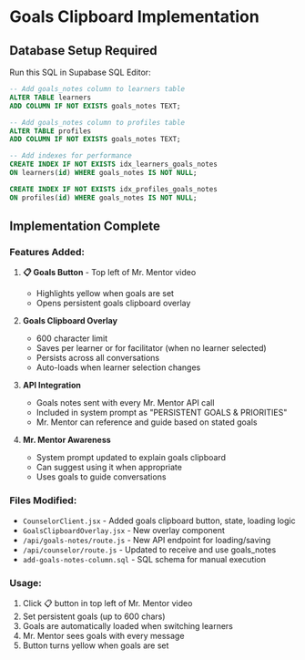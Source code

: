# Goals Clipboard Implementation

## Database Setup Required

Run this SQL in Supabase SQL Editor:

```sql
-- Add goals_notes column to learners table
ALTER TABLE learners 
ADD COLUMN IF NOT EXISTS goals_notes TEXT;

-- Add goals_notes column to profiles table
ALTER TABLE profiles 
ADD COLUMN IF NOT EXISTS goals_notes TEXT;

-- Add indexes for performance
CREATE INDEX IF NOT EXISTS idx_learners_goals_notes 
ON learners(id) WHERE goals_notes IS NOT NULL;

CREATE INDEX IF NOT EXISTS idx_profiles_goals_notes 
ON profiles(id) WHERE goals_notes IS NOT NULL;
```

## Implementation Complete

### Features Added:
1. **📋 Goals Button** - Top left of Mr. Mentor video
   - Highlights yellow when goals are set
   - Opens persistent goals clipboard overlay

2. **Goals Clipboard Overlay**
   - 600 character limit
   - Saves per learner or for facilitator (when no learner selected)
   - Persists across all conversations
   - Auto-loads when learner selection changes

3. **API Integration**
   - Goals notes sent with every Mr. Mentor API call
   - Included in system prompt as "PERSISTENT GOALS & PRIORITIES"
   - Mr. Mentor can reference and guide based on stated goals

4. **Mr. Mentor Awareness**
   - System prompt updated to explain goals clipboard
   - Can suggest using it when appropriate
   - Uses goals to guide conversations

### Files Modified:
- `CounselorClient.jsx` - Added goals clipboard button, state, loading logic
- `GoalsClipboardOverlay.jsx` - New overlay component
- `/api/goals-notes/route.js` - New API endpoint for loading/saving
- `/api/counselor/route.js` - Updated to receive and use goals_notes
- `add-goals-notes-column.sql` - SQL schema for manual execution

### Usage:
1. Click 📋 button in top left of Mr. Mentor video
2. Set persistent goals (up to 600 chars)
3. Goals are automatically loaded when switching learners
4. Mr. Mentor sees goals with every message
5. Button turns yellow when goals are set

